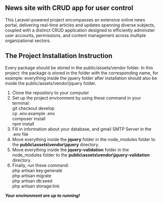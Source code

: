 ## News site with CRUD app for user control
This Laravel-powered project encompasses an extensive online news portal, delivering real-time articles and updates spanning diverse subjects, coupled with a distinct CRUD application designed to efficiently administer user accounts, permissions, and content management across multiple organizational sectors.

## The Project Installation Instruction
Every package should be stored in the public/assets/vendor folder. In this project: the package is stored in the folder with the corresponding name, for example: everything inside the jquery folder after installation should also be inside the public/assets/vendor/jquery folder.

1. Clone the repository to your computer
2. Set up the project environment by using these command in your terminal: <br>
            git checkout develop<br>
            cp .env.example .env<br>
            composer install<br>
            npm install
3. Fill in information about your database, and gmail SMTP Server in the .env file
4. Move everything inside the <strong>jquery</strong> folder in the node_modules folder to the <strong>public\assets\vendor\jquery</strong> directory.
5. Move everything inside the <strong>jquery-validation</strong> folder in the node_modules folder to the
<strong>public\assets\vendor\jquery-validation</strong> directory.
6. Finally, run these command:<br>
php artisan key:generate<br>
php artisan migrate<br>
php artisan db:seed<br>
php artisan storage:link

<i><strong>Your environment are up to running!</strong></i>
